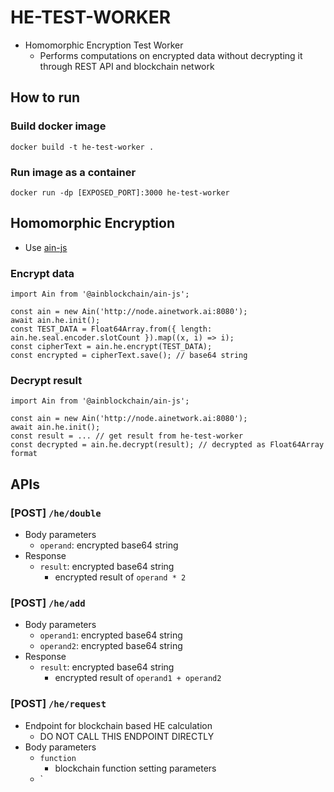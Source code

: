 # HE-TEST-WORKER
* Homomorphic Encryption Test Worker
  * Performs computations on encrypted data without decrypting it through REST API and blockchain network

## How to run
### Build docker image
```
docker build -t he-test-worker .
```

### Run image as a container
```
docker run -dp [EXPOSED_PORT]:3000 he-test-worker
```

## Homomorphic Encryption
* Use [ain-js](https://github.com/ainblockchain/ain-js/tree/master/src/he)
### Encrypt data 
```
import Ain from '@ainblockchain/ain-js';

const ain = new Ain('http://node.ainetwork.ai:8080');
await ain.he.init();
const TEST_DATA = Float64Array.from({ length: ain.he.seal.encoder.slotCount }).map((x, i) => i);
const cipherText = ain.he.encrypt(TEST_DATA);
const encrypted = cipherText.save(); // base64 string
```
### Decrypt result
```
import Ain from '@ainblockchain/ain-js';

const ain = new Ain('http://node.ainetwork.ai:8080');
await ain.he.init();
const result = ... // get result from he-test-worker
const decrypted = ain.he.decrypt(result); // decrypted as Float64Array format
```

## APIs
### [POST] `/he/double`
* Body parameters
  * `operand`: encrypted base64 string
* Response
  * `result`: encrypted base64 string
    * encrypted result of `operand * 2`
### [POST] `/he/add`
* Body parameters
  * `operand1`: encrypted base64 string
  * `operand2`: encrypted base64 string
* Response
  * `result`: encrypted base64 string
    * encrypted result of `operand1 + operand2`
### [POST] `/he/request`
* Endpoint for blockchain based HE calculation
  * DO NOT CALL THIS ENDPOINT DIRECTLY
* Body parameters
  * `function`
    * blockchain function setting parameters
  * `